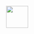 <a href="https://github.com/intuit/karate"><img src="https://github.com/intuit/karate/blob/master/karate-core/src/main/resources/karate-logo.svg" height="60" width="60"/></a>